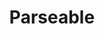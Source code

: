 ---
draft: false
title: Parseable
content:
  id: parseable
  name: Parseable
  logo: /images/applications/others/parseable/logo.png
  website: https://www.parseable.com/
  iframe_website: /website/applications/others/parseable
  dashboardImage: /images/applications/others/parseable/screenshot-1.png
  short_description: Parseable is a log analytics system platform for modern, cloud-native workloads
  description: Parseable is a cloud-native, log analytics platform, with a focus on performance & resource efficiency. Parseable is useful for use cases where complete data ownership, security, and privacy are paramount.
  features:
    - title: High throughput ingestion
      description: Ingest millions of requests per minute with 4 GiB memory and 2 CPU cores. Parseable is built for high-volume, high-velocity logs.
    - title: Cloud native design
      description: Stateless design to leverage the elastic nature of the cloud. Deploy on any cloud and scale up or down as needed.
    - title: Extend with Parquet
      description: Parseable uses compressed Parquet format for best storage utilization. This also opens up access to whole Parquet tools ecosystem.
    - title: S3 or compatible storage
      description: With S3 or compatible storage, Parseable can scale to petabytes. Use object storage for long term, cost effective retention.
  screenshots:
    - /images/applications/others/parseable/screenshot-1.png
    - /images/applications/others/parseable/screenshot-2.png
---